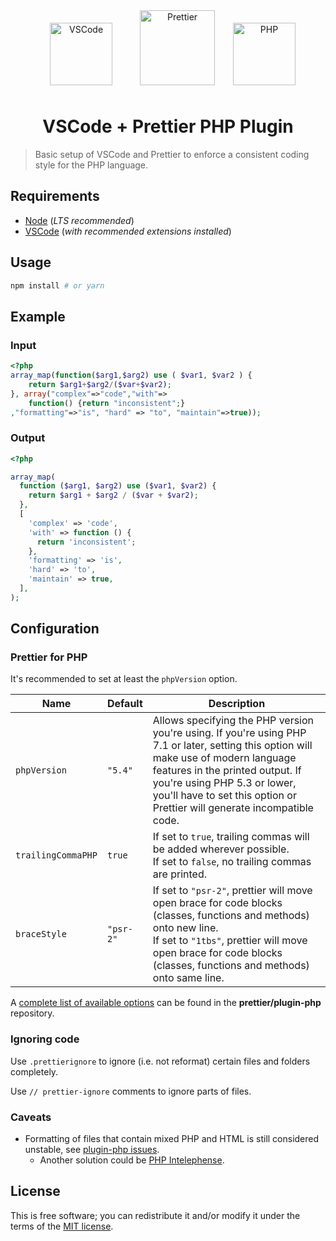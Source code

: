 <div align="center">
  <img alt="VSCode" height="100" hspace="40" vspace="10"
    src="https://upload.wikimedia.org/wikipedia/commons/9/9a/Visual_Studio_Code_1.35_icon.svg">
  <img alt="Prettier" height="120"
    src="https://raw.githubusercontent.com/prettier/prettier-logo/master/images/prettier-icon-light.png">
  <img alt="PHP" height="100" hspace="25" vspace="10"
    src="https://upload.wikimedia.org/wikipedia/commons/thumb/2/27/PHP-logo.svg/500px-PHP-logo.svg.png">
</div>

<h1 align="center">VSCode + Prettier PHP Plugin</h1>

> Basic setup of VSCode and Prettier to enforce a consistent coding style for the PHP language.

## Requirements

- [Node](https://nodejs.org/) (_LTS recommended_)
- [VSCode](https://code.visualstudio.com/) (_with recommended extensions installed_)

## Usage

```sh
npm install # or yarn
```

## Example

### Input

<!-- prettier-ignore -->
```php
<?php
array_map(function($arg1,$arg2) use ( $var1, $var2 ) {
    return $arg1+$arg2/($var+$var2);
}, array("complex"=>"code","with"=>
    function() {return "inconsistent";}
,"formatting"=>"is", "hard" => "to", "maintain"=>true));
```

### Output

```php
<?php

array_map(
  function ($arg1, $arg2) use ($var1, $var2) {
    return $arg1 + $arg2 / ($var + $var2);
  },
  [
    'complex' => 'code',
    'with' => function () {
      return 'inconsistent';
    },
    'formatting' => 'is',
    'hard' => 'to',
    'maintain' => true,
  ],
);
```

## Configuration

### Prettier for PHP

It's recommended to set at least the `phpVersion` option.

| Name               | Default   | Description                                                                                                                                                                                                                                                                          |
| ------------------ | --------- | ------------------------------------------------------------------------------------------------------------------------------------------------------------------------------------------------------------------------------------------------------------------------------------ |
| `phpVersion`       | `"5.4"`   | Allows specifying the PHP version you're using. If you're using PHP 7.1 or later, setting this option will make use of modern language features in the printed output. If you're using PHP 5.3 or lower, you'll have to set this option or Prettier will generate incompatible code. |
| `trailingCommaPHP` | `true`    | If set to `true`, trailing commas will be added wherever possible. <br> If set to `false`, no trailing commas are printed.                                                                                                                                                           |
| `braceStyle`       | `"psr-2"` | If set to `"psr-2"`, prettier will move open brace for code blocks (classes, functions and methods) onto new line. <br> If set to `"1tbs"`, prettier will move open brace for code blocks (classes, functions and methods) onto same line.                                           |

A [complete list of available options](https://github.com/prettier/plugin-php#configuration) can be found in the **prettier/plugin-php** repository.

### Ignoring code

Use `.prettierignore` to ignore (i.e. not reformat) certain files and folders completely.

Use `// prettier-ignore` comments to ignore parts of files.

### Caveats

- Formatting of files that contain mixed PHP and HTML is still considered unstable, see [plugin-php issues](https://github.com/prettier/plugin-php/issues?q=is%3Aissue+is%3Aopen+sort%3Aupdated-desc+label%3Ainline).
  - Another solution could be [PHP Intelephense](https://marketplace.visualstudio.com/items?itemName=bmewburn.vscode-intelephense-client).

## License

This is free software; you can redistribute it and/or modify it under the terms of the [MIT license](LICENSE).
